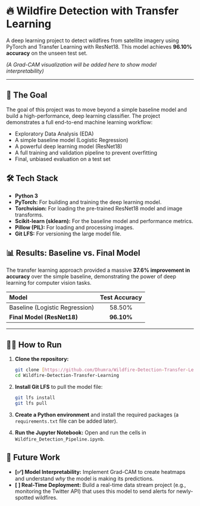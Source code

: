# 🔥 Wildfire Detection with Transfer Learning

A deep learning project to detect wildfires from satellite imagery using PyTorch and Transfer Learning with ResNet18. This model achieves **96.10% accuracy** on the unseen test set.

*(A Grad-CAM visualization will be added here to show model interpretability)*

---

## 🚀 The Goal

The goal of this project was to move beyond a simple baseline model and build a high-performance, deep learning classifier. The project demonstrates a full end-to-end machine learning workflow:
* Exploratory Data Analysis (EDA)
* A simple baseline model (Logistic Regression)
* A powerful deep learning model (ResNet18)
* A full training and validation pipeline to prevent overfitting
* Final, unbiased evaluation on a test set

## 🛠️ Tech Stack
* **Python 3**
* **PyTorch:** For building and training the deep learning model.
* **Torchvision:** For loading the pre-trained ResNet18 model and image transforms.
* **Scikit-learn (sklearn):** For the baseline model and performance metrics.
* **Pillow (PIL):** For loading and processing images.
* **Git LFS:** For versioning the large model file.

## 📊 Results: Baseline vs. Final Model

The transfer learning approach provided a massive **37.6% improvement in accuracy** over the simple baseline, demonstrating the power of deep learning for computer vision tasks.

| Model | Test Accuracy |
| :--- | :---: |
| Baseline (Logistic Regression) | 58.50% |
| **Final Model (ResNet18)** | **96.10%** |

---

## 🏃‍♀️ How to Run

1.  **Clone the repository:**
    ```bash
    git clone [https://github.com/Dhumra/Wildfire-Detection-Transfer-Learning.git](https://github.com/Dhumra/Wildfire-Detection-Transfer-Learning.git)
    cd Wildfire-Detection-Transfer-Learning
    ```
2.  **Install Git LFS** to pull the model file:
    ```bash
    git lfs install
    git lfs pull
    ```
3.  **Create a Python environment** and install the required packages (a `requirements.txt` file can be added later).

4.  **Run the Jupyter Notebook:**
    Open and run the cells in `Wildfire_Detection_Pipeline.ipynb`.

## 🔮 Future Work

* **[✅] Model Interpretability:** Implement Grad-CAM to create heatmaps and understand *why* the model is making its predictions.
* **[ ] Real-Time Deployment:** Build a real-time data stream project (e.g., monitoring the Twitter API) that uses this model to send alerts for newly-spotted wildfires.
